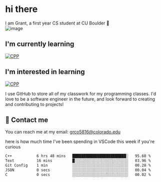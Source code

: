
# hi there

I am Grant, a first year CS student at CU Boulder 👋  
![image](https://assets-sports.thescore.com/football/team/164/logo.png)

## I'm currently learning
[![CPP](https://skillicons.dev/icons?i=cpp)](https://skillicons.dev)
## I'm interested in learning
[![CPP](https://skillicons.dev/icons?i=js,java)](https://skillicons.dev)

I use GitHub to store all of my classwork for my programming classes.
I'd love to be a software engineer in the future, and look forward to creating and contributing to projects!

## 🚀 Contact me
You can reach me at my email: grco5816@colorado.edu  

here is how much time I've been spending in VSCode this week if you're curious
<!--START_SECTION:waka-->

```txt
C++           6 hrs 48 mins   ████████████████████████░   95.68 %
Text          16 mins         █░░░░░░░░░░░░░░░░░░░░░░░░   03.96 %
Git Config    1 min           ░░░░░░░░░░░░░░░░░░░░░░░░░   00.28 %
JSON          0 secs          ░░░░░░░░░░░░░░░░░░░░░░░░░   00.04 %
C             0 secs          ░░░░░░░░░░░░░░░░░░░░░░░░░   00.02 %
```

<!--END_SECTION:waka-->

<!---
gnestr/gnestr is a ✨ special ✨ repository because its `README.md` (this file) appears on your GitHub profile.
You can click the Preview link to take a look at your changes.
--->
